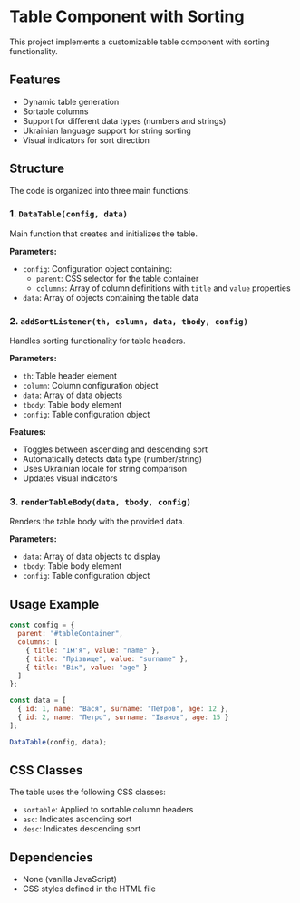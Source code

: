 # Table Component with Sorting

This project implements a customizable table component with sorting functionality.

## Features

- Dynamic table generation
- Sortable columns
- Support for different data types (numbers and strings)
- Ukrainian language support for string sorting
- Visual indicators for sort direction

## Structure

The code is organized into three main functions:

### 1. `DataTable(config, data)`
Main function that creates and initializes the table.

**Parameters:**
- `config`: Configuration object containing:
  - `parent`: CSS selector for the table container
  - `columns`: Array of column definitions with `title` and `value` properties
- `data`: Array of objects containing the table data

### 2. `addSortListener(th, column, data, tbody, config)`
Handles sorting functionality for table headers.

**Parameters:**
- `th`: Table header element
- `column`: Column configuration object
- `data`: Array of data objects
- `tbody`: Table body element
- `config`: Table configuration object

**Features:**
- Toggles between ascending and descending sort
- Automatically detects data type (number/string)
- Uses Ukrainian locale for string comparison
- Updates visual indicators

### 3. `renderTableBody(data, tbody, config)`
Renders the table body with the provided data.

**Parameters:**
- `data`: Array of data objects to display
- `tbody`: Table body element
- `config`: Table configuration object

## Usage Example

```javascript
const config = {
  parent: "#tableContainer",
  columns: [
    { title: "Ім'я", value: "name" },
    { title: "Прізвище", value: "surname" },
    { title: "Вік", value: "age" }
  ]
};

const data = [
  { id: 1, name: "Вася", surname: "Петров", age: 12 },
  { id: 2, name: "Петро", surname: "Іванов", age: 15 }
];

DataTable(config, data);
```

## CSS Classes

The table uses the following CSS classes:

- `sortable`: Applied to sortable column headers
- `asc`: Indicates ascending sort
- `desc`: Indicates descending sort

## Dependencies

- None (vanilla JavaScript)
- CSS styles defined in the HTML file 